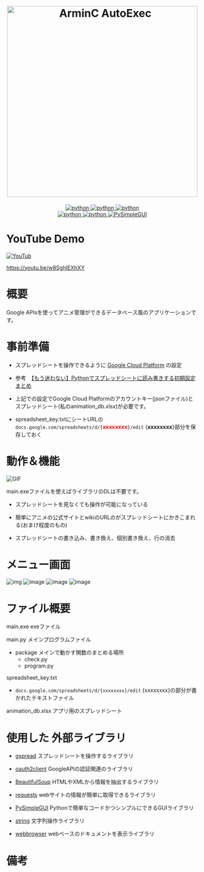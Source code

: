 <h1 align = "center">
  <br>
  <a href="img" ><img src = "https://user-images.githubusercontent.com/69783019/116526223-54ad0f80-a914-11eb-8210-7ab2b8c398e6.png" width="500" alt = " ArminC AutoExec "></a>
</h1>
<h4 align = "center"></h4>
<p align="center">
  <a href="https://img.shields.io/badge/Python-v3.9.0-blue">
    <img src="https://img.shields.io/badge/Python-v3.9.0-blue"alt="python">
  </a>
  <a href="https://img.shields.io/badge/requests-v2.25.0-blue">
    <img src="https://img.shields.io/badge/requests-v2.25.0-blue"alt="python">
  </a>
  <a href="https://img.shields.io/badge/gspread-v3.6.0-blue">
    <img src="https://img.shields.io/badge/gspread-v3.6.0-blue"alt="python">
  </a><br>
  <a href="https://img.shields.io/badge/oauth2client-v4.1.3-blue">
    <img src="https://img.shields.io/badge/oauth2client-v4.1.3-blue"alt="python">
  </a>
  <a href="https://img.shields.io/badge/beautifulsoup4-v4.9.3-blue">
    <img src="https://img.shields.io/badge/beautifulsoup4-v4.9.3-blue"alt="python">
  </a>
  <a href="https://img.shields.io/badge/PySimpleGUI-4.39.1-blue">
    <img src="https://img.shields.io/badge/PySimpleGUI-4.39.1-blue"alt="PySimpleGUI">
  </a>

# YouTube Demo
[![YouTub](https://user-images.githubusercontent.com/69783019/115862464-28564680-a46f-11eb-92e5-808735bf9aab.jpg)](https://youtu.be/w8SghIEXhXY)

https://youtu.be/w8SghIEXhXY


# 概要
Google APIsを使ってアニメ管理ができるデータベース風のアプリケーションです。


# 事前準備
* スプレッドシートを操作できるように [Google Cloud Platform](https://console.cloud.google.com/apis/library?folder=&organizationId=&project=tidal-mode-303814) の設定

* 参考　[【もう迷わない】Pythonでスプレッドシートに読み書きする初期設定まとめ](https://tanuhack.com/operate-spreadsheet/)

* 上記での設定でGoogle Cloud Platformのアカウントキー(jsonファイル)とスプレッドシート(私のanimation_db.xlsx)が必要です。

* spreadsheet_key.txtにシートURLの
`docs.google.com/spreadsheets/d/{`**<font color="Red">xxxxxxxx</font>**`}/edit`
{**xxxxxxxx**}部分を保存しておく

# 動作＆機能
![GIF](https://user-images.githubusercontent.com/69783019/114362948-dc73e980-9bb2-11eb-91fa-ad4d3c670857.gif)

main.exeファイルを使えばライブラリのDLは不要です。


* スプレッドシートを見なくても操作が可能になっている

* 簡単にアニメの公式サイトとwikiのURLのがスプレッドシートにかきこまれる(おまけ程度のもの)

* スプレッドシートの書き込み、書き換え、個別書き換え、行の消去

# メニュー画面
![img](https://user-images.githubusercontent.com/69783019/112752730-5d59af80-900f-11eb-8053-44bacb5e8deb.png)
![image](https://user-images.githubusercontent.com/69783019/112761836-087e5f00-9038-11eb-9b77-dd48e4dffa70.png)
![image](https://user-images.githubusercontent.com/69783019/112761838-0d431300-9038-11eb-90cc-f01bd6e4556c.png)
![image](https://user-images.githubusercontent.com/69783019/112762046-ce618d00-9038-11eb-86b1-4fba53a70f95.png)

# ファイル概要
main.exe exeファイル

main.py メインプログラムファイル

* package メインで動かす関数のまとめる場所
    * check.py
    * program.py

spreadsheet_key.txt 
* `docs.google.com/spreadsheets/d/{xxxxxxxx}/edit`
 {xxxxxxxx}の部分が書かれたテキストファイル


animation_db.xlsx アプリ用のスプレッドシート

# 使用した 外部ライブラリ
* [gspread](https://gspread.readthedocs.io/en/latest/)
 スプレッドシートを操作するライブラリ

* [oauth2client](https://oauth2client.readthedocs.io/en/latest/)
 GoogleAPIの認証関連のライブラリ
* [BeautifulSoup](https://pypi.org/project/beautifulsoup4/)
 HTMLやXMLから情報を抽出するライブラリ
* [requests](https://pypi.org/project/requests/)
 webサイトの情報が簡単に取得できるライブラリ
* [PySimpleGUI](https://pypi.org/project/PySimpleGUI/)
 Pythonで簡単なコードかつシンプルにできるGUIライブラリ
* [string](https://pypi.org/project/strings/)
 文字列操作ライブラリ
* [webbrowser](https://docs.python.org/ja/3/library/webbrowser.html)
 webベースのドキュメントを表示ライブラリ

# 備考
